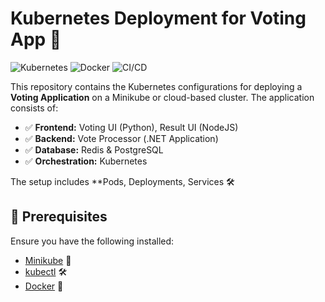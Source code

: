# Kubernetes Deployment for Voting App 🚀

![Kubernetes](https://img.shields.io/badge/Kubernetes-318CE7?logo=kubernetes&logoColor=white)
![Docker](https://img.shields.io/badge/Docker-2496ED?logo=docker&logoColor=white)
![CI/CD](https://img.shields.io/badge/CI/CD-GitHub_Actions-blue?logo=githubactions)


This repository contains the Kubernetes configurations for deploying a **Voting Application** on a Minikube or cloud-based cluster. The application consists of:
- ✅ **Frontend:** Voting UI (Python), Result UI (NodeJS)
- ✅ **Backend:** Vote Processor (.NET Application)
- ✅ **Database:** Redis & PostgreSQL
- ✅ **Orchestration:** Kubernetes

The setup includes **Pods, Deployments, Services 🛠️

## 🔧 Prerequisites

Ensure you have the following installed:
- [Minikube](https://minikube.sigs.k8s.io/docs/start/) 🚀
- [kubectl](https://kubernetes.io/docs/tasks/tools/install-kubectl/) 🛠️
- [Docker](https://docs.docker.com/get-docker/) 🐳
